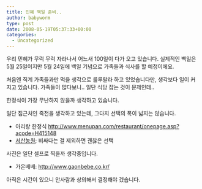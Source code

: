 ```yaml
---
title: 민혜 백일 준비..
author: babyworm
type: post
date: 2008-05-19T05:37:33+00:00
categories:
  - Uncategorized
---
```

우리 민혜가 무럭 무럭 자라나서 어느새 100일이 다가 오고 있습니다. 실제적인 백일은 5월 25일이지만 5월 24일에 백일 기념으로 가족들과 식사를 할 예정이에요.

처음엔 직계 가족들과만 먹을 생각으로 룰루랄라 하고 있었습니다만, 생각보다 일이 커지고 있습니다. 가족들이 많다보니.. 일단 식당 잡는 것이 문제인데..

한정식이 가장 무난하지 않을까 생각하고 있습니다.

일단 집근처인 죽전을 생각하고 있는데, 그다지 선택의 폭이 넓지는 않습니다.

  * 아리랑 한정식 <http://www.menupan.com/restaurant/onepage.asp?acode=H415148>
  * [서산농원][1]; 비싸다는 걸 제외하면 괜찮은 선택

사진은 일단 셀프로 찍을까 생각중입니다.

  * 가온베베: <http://www.gaonbebe.co.kr/>

아직은 시간이 있으니 안사람과 상의해서 결정해야 겠습니다.

 [1]: http://cafe149.daum.net/_c21_/bbs_search_read?grpid=mHWp&fldid=EXIf&contentval=00004zzzzzzzzzzzzzzzzzzzzzzzzz&nenc=elG-wjTaG8GaGGzjq4ay6g00&dataid=4&fenc=81fHq4Vg1MY0&docid=mHWp|EXIf|4|20060218152258&q=%BC%AD%BB%EA%B3%F3%BF%F8%20%C0%BD%BD%C4%C1%A1&srchid=CCBmHWp|EXIf|4|20060218152258
